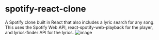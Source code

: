 # spotify-react-clone
A Spotify clone built in React that also includes a lyric search for any song. This uses the Spotify Web API, react-spotify-web-playback for the player, and lyrics-finder API for the lyrics.
![image](https://user-images.githubusercontent.com/51770348/116138331-494eaf80-a69a-11eb-9b26-dee56a6d1d19.png)
